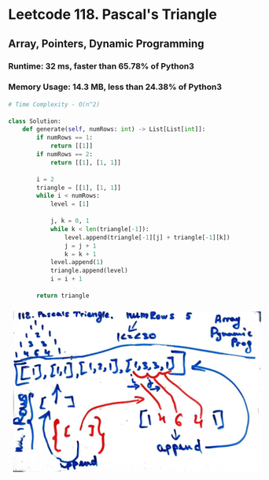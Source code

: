 # Leetcode 118. Pascal's Triangle
## Array, Pointers, Dynamic Programming

### Runtime: 32 ms, faster than 65.78% of Python3
### Memory Usage: 14.3 MB, less than 24.38% of Python3
```py
# Time Complexity - O(n^2)

class Solution:
    def generate(self, numRows: int) -> List[List[int]]:
        if numRows == 1:
            return [[1]]
        if numRows == 2:
            return [[1], [1, 1]]

        i = 2
        triangle = [[1], [1, 1]]
        while i < numRows:
            level = [1]
            
            j, k = 0, 1
            while k < len(triangle[-1]):
                level.append(triangle[-1][j] + triangle[-1][k])
                j = j + 1
                k = k + 1
            level.append(1)
            triangle.append(level)
            i = i + 1
                
        return triangle
```

 <img src="sources/photo_2022-01-08_16-52-46.jpg"
     alt=""
     style="float: left; margin-right: 10px; margin-top: 5px; margin: 10px;" />  

